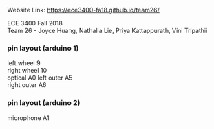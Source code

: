 Website Link: https://ece3400-fa18.github.io/team26/

ECE 3400 Fall 2018 <br />
Team 26 - Joyce Huang, Nathalia Lie, Priya Kattappurath, Vini Tripathii

### pin layout (arduino 1)
left wheel 9 <br />
right wheel 10 <br />
optical A0
left outer A5 <br />
right outer A6 <br />

### pin layout (arduino 2)
microphone A1 <br />

